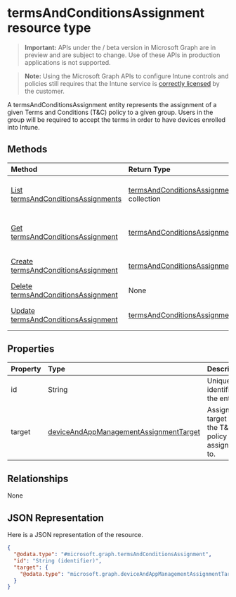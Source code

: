 ﻿# termsAndConditionsAssignment resource type

> **Important:** APIs under the / beta version in Microsoft Graph are in preview and are subject to change. Use of these APIs in production applications is not supported.

> **Note:** Using the Microsoft Graph APIs to configure Intune controls and policies still requires that the Intune service is [correctly licensed](https://go.microsoft.com/fwlink/?linkid=839381) by the customer.

A termsAndConditionsAssignment entity represents the assignment of a given Terms and Conditions (T&C) policy to a given group. Users in the group will be required to accept the terms in order to have devices enrolled into Intune.
## Methods
|Method|Return Type|Description|
|:---|:---|:---|
|[List termsAndConditionsAssignments](../api/intune_companyterms_termsandconditionsassignment_list.md)|[termsAndConditionsAssignment](../resources/intune_companyterms_termsandconditionsassignment.md) collection|List properties and relationships of the [termsAndConditionsAssignment](../resources/intune_companyterms_termsandconditionsassignment.md) objects.|
|[Get termsAndConditionsAssignment](../api/intune_companyterms_termsandconditionsassignment_get.md)|[termsAndConditionsAssignment](../resources/intune_companyterms_termsandconditionsassignment.md)|Read properties and relationships of the [termsAndConditionsAssignment](../resources/intune_companyterms_termsandconditionsassignment.md) object.|
|[Create termsAndConditionsAssignment](../api/intune_companyterms_termsandconditionsassignment_create.md)|[termsAndConditionsAssignment](../resources/intune_companyterms_termsandconditionsassignment.md)|Create a new [termsAndConditionsAssignment](../resources/intune_companyterms_termsandconditionsassignment.md) object.|
|[Delete termsAndConditionsAssignment](../api/intune_companyterms_termsandconditionsassignment_delete.md)|None|Deletes a [termsAndConditionsAssignment](../resources/intune_companyterms_termsandconditionsassignment.md).|
|[Update termsAndConditionsAssignment](../api/intune_companyterms_termsandconditionsassignment_update.md)|[termsAndConditionsAssignment](../resources/intune_companyterms_termsandconditionsassignment.md)|Update the properties of a [termsAndConditionsAssignment](../resources/intune_companyterms_termsandconditionsassignment.md) object.|

## Properties
|Property|Type|Description|
|:---|:---|:---|
|id|String|Unique identifier of the entity.|
|target|[deviceAndAppManagementAssignmentTarget](../resources/intune_companyterms_deviceandappmanagementassignmenttarget.md)|Assignment target that the T&C policy is assigned to.|

## Relationships
None
## JSON Representation
Here is a JSON representation of the resource.
<!-- {
  "blockType": "resource",
  "keyProperty": "id",
  "@odata.type": "microsoft.graph.termsAndConditionsAssignment"
}
-->
``` json
{
  "@odata.type": "#microsoft.graph.termsAndConditionsAssignment",
  "id": "String (identifier)",
  "target": {
    "@odata.type": "microsoft.graph.deviceAndAppManagementAssignmentTarget"
  }
}
```



